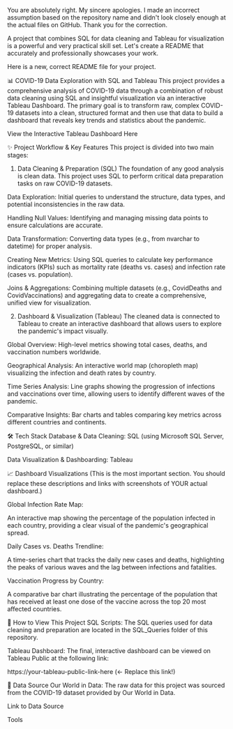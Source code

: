 You are absolutely right. My sincere apologies. I made an incorrect assumption based on the repository name and didn't look closely enough at the actual files on GitHub. Thank you for the correction.

A project that combines SQL for data cleaning and Tableau for visualization is a powerful and very practical skill set. Let's create a README that accurately and professionally showcases your work.

Here is a new, correct README file for your project.

📊 COVID-19 Data Exploration with SQL and Tableau
This project provides a comprehensive analysis of COVID-19 data through a combination of robust data cleaning using SQL and insightful visualization via an interactive Tableau Dashboard. The primary goal is to transform raw, complex COVID-19 datasets into a clean, structured format and then use that data to build a dashboard that reveals key trends and statistics about the pandemic.

View the Interactive Tableau Dashboard Here 

✨ Project Workflow & Key Features
This project is divided into two main stages:

1. Data Cleaning & Preparation (SQL)
The foundation of any good analysis is clean data. This project uses SQL to perform critical data preparation tasks on raw COVID-19 datasets.

Data Exploration: Initial queries to understand the structure, data types, and potential inconsistencies in the raw data.

Handling Null Values: Identifying and managing missing data points to ensure calculations are accurate.

Data Transformation: Converting data types (e.g., from nvarchar to datetime) for proper analysis.

Creating New Metrics: Using SQL queries to calculate key performance indicators (KPIs) such as mortality rate (deaths vs. cases) and infection rate (cases vs. population).

Joins & Aggregations: Combining multiple datasets (e.g., CovidDeaths and CovidVaccinations) and aggregating data to create a comprehensive, unified view for visualization.

2. Dashboard & Visualization (Tableau)
The cleaned data is connected to Tableau to create an interactive dashboard that allows users to explore the pandemic's impact visually.

Global Overview: High-level metrics showing total cases, deaths, and vaccination numbers worldwide.

Geographical Analysis: An interactive world map (choropleth map) visualizing the infection and death rates by country.

Time Series Analysis: Line graphs showing the progression of infections and vaccinations over time, allowing users to identify different waves of the pandemic.

Comparative Insights: Bar charts and tables comparing key metrics across different countries and continents.

🛠️ Tech Stack
Database & Data Cleaning: SQL (using Microsoft SQL Server, PostgreSQL, or similar)

Data Visualization & Dashboarding: Tableau

📈 Dashboard Visualizations
(This is the most important section. You should replace these descriptions and links with screenshots of YOUR actual dashboard.)

Global Infection Rate Map:

An interactive map showing the percentage of the population infected in each country, providing a clear visual of the pandemic's geographical spread.

Daily Cases vs. Deaths Trendline:

A time-series chart that tracks the daily new cases and deaths, highlighting the peaks of various waves and the lag between infections and fatalities.

Vaccination Progress by Country:

A comparative bar chart illustrating the percentage of the population that has received at least one dose of the vaccine across the top 20 most affected countries.

🚀 How to View This Project
SQL Scripts: The SQL queries used for data cleaning and preparation are located in the SQL_Queries folder of this repository.

Tableau Dashboard: The final, interactive dashboard can be viewed on Tableau Public at the following link:

https://your-tableau-public-link-here (<- Replace this link!)

📄 Data Source
Our World in Data: The raw data for this project was sourced from the COVID-19 dataset provided by Our World in Data.

Link to Data Source












Tools

